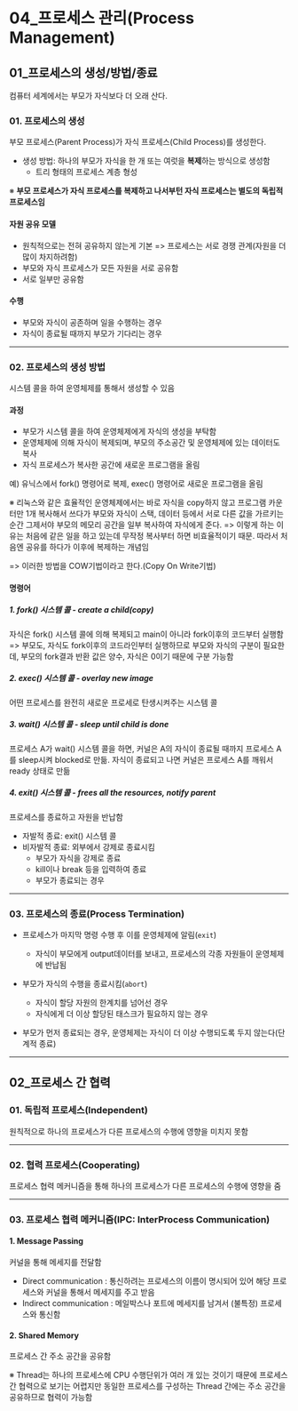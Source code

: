 # 04_프로세스 관리(Process Management)

## 01_프로세스의 생성/방법/종료

컴퓨터 세계에서는 부모가 자식보다 더 오래 산다.

### 01. 프로세스의 생성

부모 프로세스(Parent Process)가 자식 프로세스(Child Process)를 생성한다. 

- 생성 방법: 하나의 부모가 자식을 한 개 또는 여럿을 **복제**하는 방식으로 생성함
  - 트리 형태의 프로세스 계층 형성

※ **부모 프로세스가 자식 프로세스를 복제하고 나서부턴 자식 프로세스는 별도의 독립적 프로세스임**



#### 자원 공유 모델

- 원칙적으로는 전혀 공유하지 않는게 기본 => 프로세스는 서로 경쟁 관계(자원을 더 많이 차지하려함)
- 부모와 자식 프로세스가 모든 자원을 서로 공유함
- 서로 일부만 공유함



#### 수행

- 부모와 자식이 공존하며 일을 수행하는 경우
- 자식이 종료될 때까지 부모가 기다리는 경우

---

### 02. 프로세스의 생성 방법

시스템 콜을 하여 운영체제를 통해서 생성할 수 있음

#### 과정

- 부모가 시스템 콜을 하여 운영체제에게 자식의 생성을 부탁함
- 운영체제에 의해 자식이 복제되며, 부모의 주소공간 및 운영체제에 있는 데이터도 복사
- 자식 프로세스가 복사한 공간에 새로운 프로그램을 올림

예) 유닉스에서 fork() 명령어로 복제, exec() 명령어로 새로운 프로그램을 올림



※ 리눅스와 같은 효율적인 운영체제에서는 바로 자식을 copy하지 않고 프로그램 카운터만 1개 복사해서 쓰다가 부모와 자식이 스택, 데이터 등에서 서로 다른 값을 가르키는 순간 그제서야 부모의 메모리 공간을 일부 복사하여 자식에게 준다. => 이렇게 하는 이유는 처음에 같은 일을 하고 있는데 무작정 복사부터 하면 비효율적이기 때문. 따라서 처음엔 공유를 하다가 이후에 복제하는 개념임

=> 이러한 방법을 COW기법이라고 한다.(Copy On Write기법)



#### 명령어

##### 1. fork() 시스템 콜 - create a child(copy)

자식은 fork() 시스템 콜에 의해 복제되고 main이 아니라 fork이후의 코드부터 실행함 => 부모도, 자식도 fork이후의 코드라인부터 실행하므로 부모와 자식의 구분이 필요한데, 부모의 fork결과 반환 값은 양수, 자식은 0이기 때문에 구분 가능함

##### 2. exec()  시스템 콜 - overlay new image

어떤 프로세스를 완전히 새로운 프로세로 탄생시켜주는 시스템 콜

##### 3. wait() 시스템 콜 - sleep until child is done

프로세스 A가 wait() 시스템 콜을 하면, 커널은 A의 자식이 종료될 때까지 프로세스 A를 sleep시켜 blocked로 만듦. 자식이 종료되고 나면 커널은 프로세스 A를 깨워서 ready 상태로 만듦

##### 4. exit() 시스템 콜 - frees all the resources, notify parent

프로세스를 종료하고 자원을 반납함

- 자발적 종료: exit() 시스템 콜
- 비자발적 종료: 외부에서 강제로 종료시킴
  - 부모가 자식을 강제로 종료
  - kill이나 break 등을 입력하여 종료
  - 부모가 종료되는 경우

---

### 03. 프로세스의 종료(Process Termination)

- 프로세스가 마지막 명령 수행 후 이를 운영체제에 알림(`exit`)
  - 자식이 부모에게 output데이터를 보내고, 프로세스의 각종 자원들이 운영체제에 반납됨
- 부모가 자식의 수행을 종료시킴(`abort`)
  - 자식이 할당 자원의 한계치를 넘어선 경우
  - 자식에게 더 이상 할당된 태스크가 필요하지 않는 경우

- 부모가 먼저 종료되는 경우, 운영체제는 자식이 더 이상 수행되도록 두지 않는다(단계적 종료)

---

## 02_프로세스 간 협력

### 01. 독립적 프로세스(Independent)

원칙적으로 하나의 프로세스가 다른 프로세스의 수행에 영향을 미치지 못함

----

### 02. 협력 프로세스(Cooperating)

프로세스 협력 메커니즘을 통해 하나의 프로세스가 다른 프로세스의 수행에 영향을 줌

---

### 03. 프로세스 협력 메커니즘(IPC: InterProcess Communication)

#### 1. Message Passing

커널을 통해 메세지를 전달함

- Direct communication : 통신하려는 프로세스의 이름이 명시되어 있어 해당 프로세스와 커널을 통해서 메세지를 주고 받음
- Indirect communication : 메일박스나 포트에 메세지를 남겨서 (불특정) 프로세스와 통신함



#### 2. Shared Memory

프로세스 간 주소 공간을 공유함



※ Thread는 하나의 프로세스에 CPU 수행단위가 여러 개 있는 것이기 때문에 프로세스 간 협력으로 보기는 어렵지만 동일한 프로세스를 구성하는 Thread 간에는 주소 공간을 공유하므로 협력이 가능함